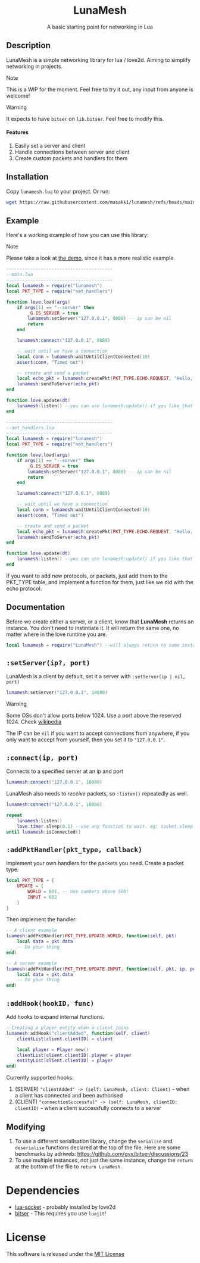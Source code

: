 <h1 align="center">LunaMesh</h1>
<p align="center">A basic starting point for networking in Lua</p>

## Description
LunaMesh is a simple networking library for lua / love2d. Aiming to simplify networking in projects.

> [!NOTE]
> This is a WIP for the moment. Feel free to try it out, any input from anyone is welcome!

> [!WARNING]
> It expects to have `bitser` on `lib.bitser`. Feel free to modify this.

#### Features
1. Easily set a server and client
2. Handle connections between server and client
3. Create custom packets and handlers for them

## Installation
Copy `lunamesh.lua` to your project. Or run:
```bash
wget https://raw.githubusercontent.com/masakk1/lunamesh/refs/heads/main/lunamesh.lua
```

## Example
Here's a working example of how you can use this library:

> [!NOTE]
> Please take a look at [the demo](https://github.com/masakk1/lunamesh/tree/demo), since it has a more realistic example.

```lua
----------------------------------------
--main.lua 
----------------------------------------
local lunamesh = require("lunamesh")
local PKT_TYPE = require("net_handlers")

function love.load(args)
	if args[1] == "--server" then
		_G.IS_SERVER = true
		lunamesh:setServer("127.0.0.1", 8080) -- ip can be nil
		return
	end

	lunamesh:connect("127.0.0.1", 8089)

	-- wait until we have a connection
	local conn = lunamesh:waitUntilClientConnected(10)
	assert(conn, "Timed out")

	-- create and send a packet
	local echo_pkt = lunamesh:createPkt(PKT_TYPE.ECHO.REQUEST, "Hello, Server!")
	lunamesh:sendToServer(echo_pkt)
end

function love.update(dt)
	lunamesh:listen() --you can use lunamesh:update() if you like that instead
end

----------------------------------------
--net_handlers.lua
----------------------------------------
local lunamesh = require("lunamesh")
local PKT_TYPE = require("net_handlers")

function love.load(args)
	if args[1] == "--server" then
		_G.IS_SERVER = true
		lunamesh:setServer("127.0.0.1", 8080) -- ip can be nil
		return
	end

	lunamesh:connect("127.0.0.1", 8089)

	-- wait until we have a connection
	local conn = lunamesh:waitUntilClientConnected(10)
	assert(conn, "Timed out")

	-- create and send a packet
	local echo_pkt = lunamesh:createPkt(PKT_TYPE.ECHO.REQUEST, "Hello, Server!")
	lunamesh:sendToServer(echo_pkt)
end

function love.update(dt)
	lunamesh:listen() --you can use lunamesh:update() if you like that instead
end
```

If you want to add new protocols, or packets, just add them to the PKT_TYPE table, and implement a function for them, just like we did with the echo protocol.

## Documentation
Before we create either a server, or a client, know that **LunaMesh** returns an instance. You don't need to instintiate it. It will return the same one, no matter where in the love runtime you are. 

```lua
local lunamesh = require("LunaMesh") --will always return te same instance everywhere
```

## `:setServer(ip?, port)`
LunaMesh is a client by default, set it a server with `:setServer(ip | nil, port)`
```lua
lunamesh:setServer("127.0.0.1", 18080)
```

> [!WARNING] 
> Some OSs don't allow ports below 1024. Use a port above the reserved 1024. Check [wikipedia](https://en.wikipedia.org/wiki/List_of_TCP_and_UDP_port_numbers)

The IP can be `nil` if you want to accept connections from anywhere, if you only want to accept from yourself, then you set it to `"127.0.0.1"`.

## `:connect(ip, port)` 
Connects to a specified server at an ip and port
```lua
lunamesh:connect("127.0.0.1", 18080)
```

LunaMesh also needs to *receive* packets, so `:listen()` repeatedly as well.

```lua
lunamesh:connect("127.0.0.1", 18080)

repeat
    lunamesh:listen()
    love.timer.sleep(0.1) --use any function to wait. eg: socket.sleep
until lunamesh:isConnected()
```

## `:addPktHandler(pkt_type, callback)`
Implement your own handlers for the packets you need.
Create a packet type:
```lua
local PKT_TYPE = {
    UPDATE = {
        WORLD = 601, -- Use numbers above 500!
        INPUT = 602
    }
}
```
Then implement the handler:
```lua
-- A client example
luamesh:addPktHandler(PKT_TYPE.UPDATE.WORLD, function(self, pkt)
    local data = pkt.data
    -- Do your thing
end)

-- A server example
luamesh:addPktHandler(PKT_TYPE.UPDATE.INPUT, function(self, pkt, ip, port, client)
    local data = pkt.data
    -- Do your thing
end)
```

## `:addHook(hookID, func)`
Add hooks to expand internal functions.
```lua
--Creating a player entity when a client joins
lunamesh:addHook("clientAdded", function(self, client)
	clientList[client.clientID] = client

	local player = Player.new()
	clientList[client.clientID].player = player
	entityList[client.clientID] = player
end)
```

Currently supported hooks:
1. (SERVER) `"clientAdded" -> (self: LunaMesh, client: Client)` - when a client has connected and been authorised
2. (CLIENT) `"connectionSuccessful" -> (self: LunaMesh, clientID: clientID)` - when a client successfully connects to a server


## Modifying

1. To use a different serialisation library, change the `serialise` and `deserialise` functions declared at the top of the file. Here are some benchmarks by adriweb: https://github.com/gvx/bitser/discussions/23
2. To use multiple instances, not just the same instance, change the `return` at the bottom of the file to `return LunaMesh`.

# Dependencies
- [lua-socket](https://lunarmodules.github.io/luasocket/) - probably installed by love2d
- [bitser](https://github.com/gvx/bitser) - This requires you use `luajit`!

# License
This software is released under the [MIT License](LICENSE)
